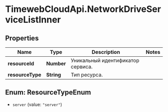 # TimewebCloudApi.NetworkDriveServiceListInner

## Properties

Name | Type | Description | Notes
------------ | ------------- | ------------- | -------------
**resourceId** | **Number** | Уникальный идентификатор сервиса. | 
**resourceType** | **String** | Тип ресурса. | 



## Enum: ResourceTypeEnum


* `server` (value: `"server"`)




